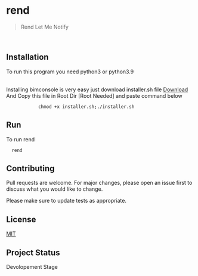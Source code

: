 # rend
> Rend Let Me Notify 
<br>


## Installation 
To run this program you need python3 or python3.9

<br>
Installing bimconsole is very easy just download installer.sh file
<a href="https://raw.githubusercontent.com/SadhukhanR/rend/main/installer.sh">Download</a>
And Copy this file in Root Dir [Root Needed] and paste command below 



 
                chmod +x installer.sh;./installer.sh



## Run
To run rend 

 
      rend 



## Contributing
Pull requests are welcome. For major changes, please open an issue first to discuss what you would like to change.

Please make sure to update tests as appropriate.

## License
[MIT](https://choosealicense.com/licenses/mit/)
## Project Status
Devolopement Stage

